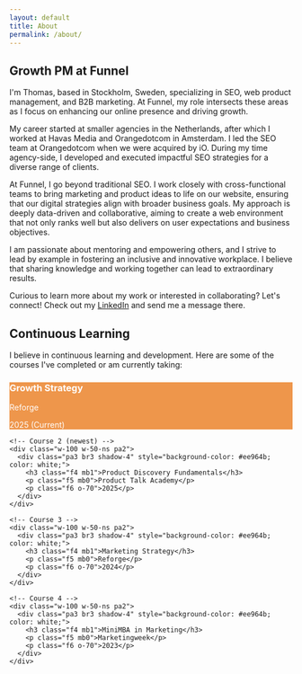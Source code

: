 ```yaml
---
layout: default
title: About
permalink: /about/
---
```


<div class="mw7 center ph3 f4 lh-copy">
<h2> Growth PM at Funnel</h2>
        

<p>I'm Thomas, based in Stockholm, Sweden, specializing in SEO, web product management, and B2B marketing. At Funnel, my role intersects these areas as I focus on enhancing our online presence and driving growth.</p>

<p>My career started at smaller agencies in the Netherlands, after which I worked at Havas Media and Orangedotcom in Amsterdam. I led the SEO team at Orangedotcom when we were acquired by iO. During my time agency-side, I developed and executed impactful SEO strategies for a diverse range of clients.</p>

<p>At Funnel, I go beyond traditional SEO. I work closely with cross-functional teams to bring marketing and product ideas to life on our website, ensuring that our digital strategies align with broader business goals. My approach is deeply data-driven and collaborative, aiming to create a web environment that not only ranks well but also delivers on user expectations and business objectives.</p>

<p>I am passionate about mentoring and empowering others, and I strive to lead by example in fostering an inclusive and innovative workplace. I believe that sharing knowledge and working together can lead to extraordinary results.</p>

<p>Curious to learn more about my work or interested in collaborating? Let's connect! Check out my <a href="https://www.linkedin.com/in/thomasfrenkiel/">LinkedIn</a> and send me a message there.</p>

<h2 class="mt5">Continuous Learning</h2>

<p>I believe in continuous learning and development. Here are some of the courses I've completed or am currently taking:</p>

<div class="cf">
  <div class="flex flex-wrap">
    <!-- Course 1 (newest) -->
    <div class="w-100 w-50-ns pa2">
      <div class="pa3 br3 shadow-4" style="background-color: #ee964b; color: white;">
        <h3 class="f4 mb1">Growth Strategy</h3>
        <p class="f5 mb0">Reforge</p>
        <p class="f6 o-70">2025 (Current)</p>
      </div>
    </div>
    
    <!-- Course 2 (newest) -->
    <div class="w-100 w-50-ns pa2">
      <div class="pa3 br3 shadow-4" style="background-color: #ee964b; color: white;">
        <h3 class="f4 mb1">Product Discovery Fundamentals</h3>
        <p class="f5 mb0">Product Talk Academy</p>
        <p class="f6 o-70">2025</p>
      </div>
    </div>
    
    <!-- Course 3 -->
    <div class="w-100 w-50-ns pa2">
      <div class="pa3 br3 shadow-4" style="background-color: #ee964b; color: white;">
        <h3 class="f4 mb1">Marketing Strategy</h3>
        <p class="f5 mb0">Reforge</p>
        <p class="f6 o-70">2024</p>
      </div>
    </div>
    
    <!-- Course 4 -->
    <div class="w-100 w-50-ns pa2">
      <div class="pa3 br3 shadow-4" style="background-color: #ee964b; color: white;">
        <h3 class="f4 mb1">MiniMBA in Marketing</h3>
        <p class="f5 mb0">Marketingweek</p>
        <p class="f6 o-70">2023</p>
      </div>
    </div>
  </div>
</div>

</div>


